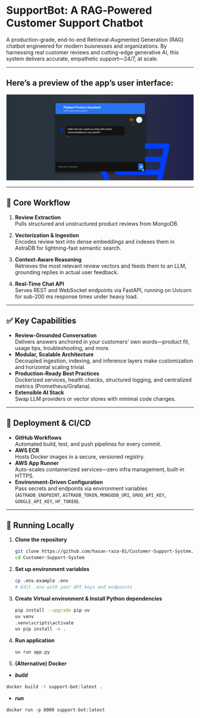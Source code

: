 # SupportBot: A RAG‑Powered Customer Support Chatbot

A production-grade, end-to-end Retrieval-Augmented Generation (RAG) chatbot engineered for modern  buisnesses and organizations. By harnessing real customer reviews and cutting-edge generative AI, this system delivers accurate, empathetic support—24/7, at scale.

---

## Here’s a preview of the app’s user interface:
![UI Screenshot](./screenshots/ui-preview.png)

---

## 🔧 Core Workflow

1. **Review Extraction**  
   Pulls structured and unstructured product reviews from MongoDB.

2. **Vectorization & Ingestion**  
   Encodes review text into dense embeddings and indexes them in AstraDB for lightning-fast semantic search.

3. **Context-Aware Reasoning**  
   Retrieves the most relevant review vectors and feeds them to an LLM, grounding replies in actual user feedback.

4. **Real-Time Chat API**  
   Serves REST and WebSocket endpoints via FastAPI, running on Uvicorn for sub-200 ms response times under heavy load.

---

## ✅ Key Capabilities

- **Review-Grounded Conversation**  
  Delivers answers anchored in your customers’ own words—product fit, usage tips, troubleshooting, and more.  
- **Modular, Scalable Architecture**  
  Decoupled ingestion, indexing, and inference layers make customization and horizontal scaling trivial.  
- **Production-Ready Best Practices**  
  Dockerized services, health checks, structured logging, and centralized metrics (Prometheus/Grafana).  
- **Extensible AI Stack**  
  Swap LLM providers or vector stores with minimal code changes.

---

## 🚀 Deployment & CI/CD

- **GitHub Workflows**  
  Automated build, test, and push pipelines for every commit.  
- **AWS ECR**  
  Hosts Docker images in a secure, versioned registry.  
- **AWS App Runner**  
  Auto-scales containerized services—zero infra management, built-in HTTPS.  
- **Environment-Driven Configuration**  
  Pass secrets and endpoints via environment variables (`ASTRADB_ENDPOINT`, `ASTRADB_TOKEN`, `MONGODB_URI`, `GROQ_API_KEY`, `GOOGLE_API_KEY`, `HF_TOKEN`).

---
   
## 🏃 Running Locally

1. **Clone the repository**

   ```bash
   git clone https://github.com/hasan-raza-01/Customer-Support-System.git
   cd Customer-Support-System
   ```

2. **Set up environment variables**

   ```bash
   cp .env.example .env
   # Edit .env with your API keys and endpoints
   ```

3. **Create Virtual environment & Install Python dependencies**

   ```bash
   pip install --upgrade pip uv
   uv venv 
   .venv\scripts\activate
   uv pip install -e .
   ```

4. **Run application**

   ```bash
   uv run app.py
   ```

6. **(Alternative) Docker**

  - ***build***
   ```bash
   docker build -t support-bot:latest .
   ```
  - ***run***
   ```
   docker run -p 8000 support-bot:latest
   ```
